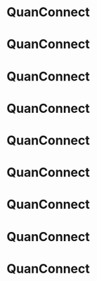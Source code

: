 # QuanConnect
# QuanConnect
# QuanConnect
# QuanConnect
# QuanConnect
# QuanConnect
# QuanConnect
# QuanConnect
# QuanConnect
